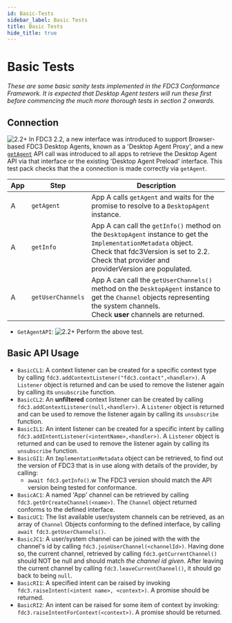 ```yaml
---
id: Basic-Tests
sidebar_label: Basic Tests
title: Basic Tests
hide_title: true
---
```


# Basic Tests
<!-- markdownlint-disable MD033 -->

_These are some basic sanity tests implemented in the FDC3 Conformance Framework.  It is expected that Desktop Agent testers will run these first before commencing the much more thorough tests in section 2 onwards._

## Connection

![2.2+](https://img.shields.io/badge/FDC3-2.2+-purple) In FDC3 2.2, a new interface was introduced to support Browser-based FDC3 Desktop Agents, known as a 'Desktop Agent Proxy', and a new [`getAgent`](../ref/GetAgent) API call was introduced to all apps to retrieve the Desktop Agent API via that interface or the existing 'Desktop Agent Preload' interface. This test pack checks that the a connection is made correctly via `getAgent`.

| App | Step            | Description                                              |
|-----|-----------------|----------------------------------------------------------|
| A   | `getAgent`      | App A calls `getAgent` and waits for the promise to resolve to a `DesktopAgent` instance. |
| A   | `getInfo`       | App A can call the `getInfo()` method on the `DesktopAgent` instance to get the `ImplementationMetadata` object. <br /> Check that fdc3Version is set to 2.2.  <br />Check that provider and providerVersion are populated. |
| A   | `getUserChannels`| App A can call the `getUserChannels()` method on the `DesktopAgent` instance to get the `Channel` objects representing the system channels.<br />Check **user** channels are returned.|

- `GetAgentAPI`: ![2.2+](https://img.shields.io/badge/FDC3-2.2+-purple) Perform the above test.

## Basic API Usage

- `BasicCL1`: A context listener can be created for a specific context type by calling `fdc3.addContextListener("fdc3.contact",<handler>)`.  A `Listener` object is returned and can be used to remove the listener again by calling its `unsubscribe` function.
- `BasicCL2`: An **unfiltered** context listener can be created by calling `fdc3.addContextListener(null,<handler>)`.  A `Listener` object is returned and can be used to remove the listener again by calling its `unsubscribe` function.
- `BasicIL1`: An intent listener can be created for a specific intent by calling `fdc3.addIntentListener(<intentName>,<handler>)`. A `Listener` object is returned and can be used to remove the listener again by calling its `unsubscribe` function.
- `BasicGI1`: An `ImplementationMetadata` object can be retrieved, to find out the version of FDC3 that is in use along with details of the provider, by calling:
  - `await fdc3.getInfo()`.w The FDC3 version should match the API version being tested for conformance.
- `BasicAC1`: A named 'App' channel can be retrieved by calling `fdc3.getOrCreateChannel(<name>)`. The `Channel` object returned conforms to the defined interface.
- `BasicUC1`: The list available user/system channels can be retrieved, as an array of `Channel` Objects conforming to the defined interface, by calling `await fdc3.getUserChannels()`.
- `BasicJC1`: A user/system channel can be joined with the with the channel's id by calling `fdc3.joinUserChannel(<channelId>)`.  Having done so, the current channel, retrieved by calling `fdc3.getCurrentChannel()` should NOT be null and should match _the channel id given_.  After leaving the current channel by calling `fdc3.leaveCurrentChannel()`, it should go back to being `null`.
- `BasicRI1`: A specified intent can be raised by invoking `fdc3.raiseIntent(<intent name>, <context>)`. A promise should be returned.
- `BasicRI2`: An intent can be raised for some item of context by invoking: `fdc3.raiseIntentForContext(<context>)`. A promise should be returned.
